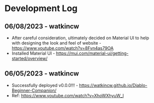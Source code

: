 # Development Log

## 06/08/2023 - watkincw

* After careful consideration, ultimately decided on Material UI to help with designing the look and feel of website - <https://www.youtube.com/watch?v=8Fvn4as79OA>
* Installed Material UI - <https://mui.com/material-ui/getting-started/overview/>

## 06/05/2023 - watkincw

* Successfully deployed v0.0.0!!! - <https://watkincw.github.io/Diablo-Beginner-Companion/>
* Ref: <https://www.youtube.com/watch?v=XhoWXhyuW_I>
